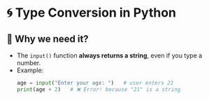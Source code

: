 # 🌀 Type Conversion in Python

## 🔹 Why we need it?
- The `input()` function **always returns a string**, even if you type a number.
- Example:
  ```python
  age = input("Enter your age: ")   # user enters 21
  print(age + 2)   # ❌ Error! because "21" is a string
